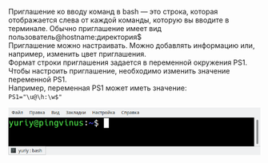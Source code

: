 Приглашение ко вводу команд в bash — это строка, которая отображается слева от каждой команды, которую вы вводите в терминале. Обычно приглашение имеет вид пользователь@hostname:директория$  
Приглашение можно настраивать. Можно добавлять информацию или, например, изменить цвет приглашения.  
Формат строки приглашения задается в переменной окружения PS1. Чтобы настроить приглашение, необходимо изменить значение переменной PS1.  
Например, переменная PS1 может иметь значение:  
`PS1="\u@\h:\w$"`


![image.png](./images/prighlashieniie-k-vvodu_1.png)

